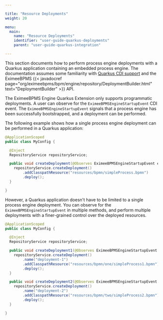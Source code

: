 ```yaml
---

title: "Resource Deployments"
weight: 20

menu:
  main:
    name: "Resource Deployments"
    identifier: "user-guide-quarkus-deployments"
    parent: "user-guide-quarkus-integration"

---
```


This section documents how to perform process engine deployments with a Quarkus application containing an embedded
process engine. The documentation assumes some familiarity with [Quarkus CDI support][quarkus-cdi] and the EximeeBPMS 
{{< javadocref page="org/eximeebpms/bpm/engine/repository/DeploymentBuilder.html" text="DeploymentBuilder" >}} API.

The EximeeBPMS Engine Quarkus Extension only supports programmatic deployments. A user can observe for the
`EximeeBPMSEngineStartupEvent` CDI event. The `EximeeBPMSEngineStartupEvent` signals that a process engine has been
successfully bootstrapped, and a deployment can be performed.

The following example shows how a single process engine deployment can be performed in a Quarkus application:

```java
@ApplicationScoped
public class MyConfig {

  @Inject
  RepositoryService repositoryService;

  public void createDeployment(@Observes EximeeBPMSEngineStartupEvent event) {
    repositoryService.createDeployment()
        .addClasspathResource("resources/bpmn/simpleProcess.bpmn")
        .deploy();
  }

}
```

However, a Quarkus application doesn't have to be limited to a single process engine deployment. You can observe for
the `EximeeBPMSEngineStartupEvent` in multiple methods, and perform multiple deployments with a finer-grained control
over the deployed resources.

```java
@ApplicationScoped
public class MyConfig {

  @Inject
  RepositoryService repositoryService;

  public void createDeployment1(@Observes EximeeBPMSEngineStartupEvent event) {
    repositoryService.createDeployment()
        .name("deployment-1")
        .addClasspathResource("resources/bpmn/one/simpleProcess1.bpmn")
        .deploy();
  }

  public void createDeployment2(@Observes EximeeBPMSEngineStartupEvent event) {
    repositoryService.createDeployment()
        .name("deployment-2")
        .addClasspathResource("resources/bpmn/two/simpleProcess2.bpmn")
        .deploy();
  }

}
```

[quarkus-cdi]: https://quarkus.io/guides/cdi-reference
